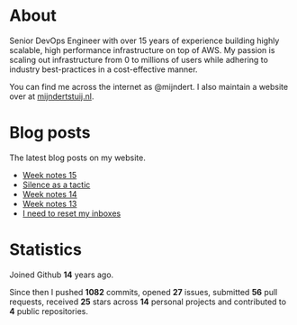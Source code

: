 # About

Senior DevOps Engineer with over 15 years of experience building highly scalable, high performance infrastructure on top of AWS. My passion is scaling out infrastructure from 0 to millions of users while adhering to industry best-practices in a cost-effective manner.

You can find me across the internet as @mijndert. I also maintain a website over at [mijndertstuij.nl](https://mijndertstuij.nl/).

# Blog posts

The latest blog posts on my website.

<!-- BLOGPOSTS:START -->
- [Week notes 15](https://mijndertstuij.nl/posts/week-notes-15/)
- [Silence as a tactic](https://mijndertstuij.nl/posts/silence-as-a-tactic/)
- [Week notes 14](https://mijndertstuij.nl/posts/week-notes-14/)
- [Week notes 13](https://mijndertstuij.nl/posts/week-notes-13/)
- [I need to reset my inboxes](https://mijndertstuij.nl/posts/reset-my-inboxes/)
<!-- BLOGPOSTS:END -->

# Statistics

Joined Github **14** years ago.

Since then I pushed **1082** commits, opened **27** issues, submitted **56** pull requests, received **25** stars across **14** personal projects and contributed to **4** public repositories.
